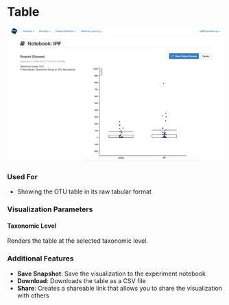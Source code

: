 # Table

![](.gitbook/assets/image%20%283%29.png)

### Used For

* Showing the OTU table in its raw tabular format

### Visualization Parameters

#### Taxonomic Level

Renders the table at the selected taxonomic level.

### Additional Features

* **Save Snapshot**: Save the visualization to the experiment notebook
* **Download**: Downloads the table as a CSV file
* **Share**: Creates a shareable link that allows you to share the visualization with others

